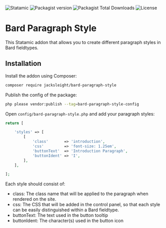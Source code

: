 ![Statamic](https://flat.badgen.net/badge/Statamic/3.0+/FF269E) ![Packagist version](https://flat.badgen.net/packagist/v/jacksleight/bard-paragraph-style/latest) ![Packagist Total Downloads](https://flat.badgen.net/packagist/dt/jacksleight/bard-paragraph-style) ![License](https://flat.badgen.net/github/license/jacksleight/bard-paragraph-style)

# Bard Paragraph Style 

This Statamic addon that allows you to create different paragraph styles in Bard fieldtypes.

## Installation

Install the addon using Composer:

```bash
composer require jacksleight/bard-paragraph-style
```

Publish the config of the package:

```bash
php please vendor:publish --tag=bard-paragraph-style-config
```

Open `config/bard-paragraph-style.php` and add your paragraph styles:


```php
return [

    'styles' => [
        [
            'class'       => 'introduction',
            'css'         => 'font-size: 1.25em',
            'buttonText'  => 'Introduction Paragraph',
            'buttonIdent' => 'I',
        ],
    ],

];
```

Each style should consist of:

* class: The class name that will be applied to the paragraph when rendered on the site.
* css: The CSS that will be added in the control panel, so that each style can be easily distinguished within a Bard fieldtype.
* buttonText: The text used in the button tooltip
* buttonIdent: The character(s) used in the button icon